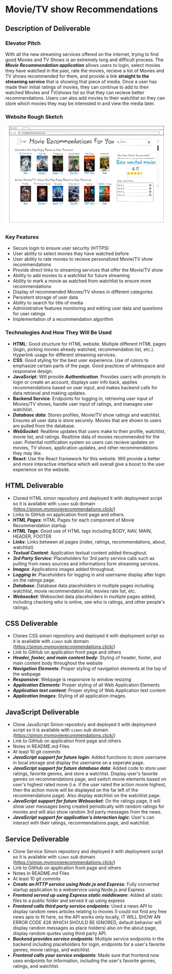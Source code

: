# Movie/TV show Recommendations


## Description of Deliverable


### Elevator Pitch

With all the new streaming services offered on the internet, trying to find good Movies and TV Shows is an extremely long and difficult process. The ***Movie Recommendation application*** allows users to login, select movies they have watched in the past, rate the movies, recieve a list of Movies and TV shows recommended for them, and provide a link **straight to the streaming service** that is showing that piece of media. Once a user has made their initial ratings of movies, they can continue to add to their watched Movies and TV/shows list so that they can recieve better recommendations. Users can also add movies to their watchlist so they can store which movies they may be interested in and view the media later. 


### Website Rough Sketch

![Website Sketch](https://github.com/AldenKim/startup/blob/main/MovieWebsite.JPG)


### Key Features

- Secure login to ensure user security (HTTPS)
- User ability to select movies they have watched before
- User ability to rate movies to recieve personalized Movie/TV show recommendations
- Provide direct links to streaming services that offer the Movie/TV show
- Ability to add movies to a watchlist for future streaming
- Ability to mark a movie as watched from watchlist to ensure more recommendations
- Display of recommended Movies/TV shows in different categories
- Persistent storage of user data
- Ability to search for title of media
- Administrative features monitoring and editing user data and questions for user ratings
- Implementation of a recommendation algorithm


### Technologies And How They Will Be Used
- **HTML**: Good structure for HTML website. Multiple different HTML pages (login, picking movies already watched, recommendation list, etc.). Hyperlink usage for different streaming services.
- **CSS**: Good styling for the best user experience. Use of colors to emphasize certain parts of the page. Good practices of whitespace and responsive design.
- **JavaScript**: Will provide ***Authentication***. Provides users with prompts to login or create an account, displays user info back, applies recommendations based on user input, and makes backend calls for data retrieval and making updates.
- **Backend Service**: Endpoints for logging in, retrieving user input of Movies/TV shows, handle user input of ratings, and manages user watchlist.
- ***Database data***: Stores profiles, Movie/TV show ratings and watchlist. Ensures all user data is store securely. Movies that are shown to users are pulled from the database.
- ***WebSocket***: Realtime updates that users make to their profile, watchlist, movie list, and ratings. Realtime data of movies recommended for the user. Potential notification system so users can recieve updates on movies, TV shows, application updates, and other recommendations they may like.
- **React**: Use the React framework for this website. Will provide a better and more interactive interface which will overall give a boost to the user experience on the website.



## HTML Deliverable
- Cloned HTML simon repository and deployed it with deployment script so it is available with `simon` sub domain (https://simon.mymovierecommendations.click/)
- Links to GitHub on application front page and others.
- ***HTML Pages***: HTML Pages for each component of Movie Recommendation startup
- ***HTML Tags***: Good use of HTML tags including BODY, NAV, MAIN, HEADER, FOOTER
- ***Links***: Links between all pages (index, ratings, recommendations, about, watchlist)
- ***Textual Content***: Application textual content added throughout.
- ***3rd Party Service***: Placeholders for 3rd party service calls such as pulling from news sources and informations form streaming services.
- ***Images***: Applications images added throughout.
- ***Logging in***: Placeholders for logging in and username display after login on the ratings page.
- ***Database***: Database data placeholders in multiple pages including watchlist, movie recommendation list, movies rate list, etc.
- ***Websocket***: Websocket data placeholders in multiple pages added, including checking who is online, see who is ratings, and other people's ratings.



## CSS Deliverable
- Clones CSS simon repository and deployed it with deployment script so it is available with `simon` sub domain (https://simon.mymovierecommendations.click/)
- Link to GitHub on application front page and others
- ***Header, footer, and main content body***: Styling of header, footer, and main content body throughout the website
- ***Navigation Elements***: Proper styling of navigation elements at the top of the webpage
- ***Responsive***: Webpage is responsive to window resizing
- ***Application Elements***: Proper styling of all Web Application Elements
- ***Application text content***: Proper styling of Web Application text content
- ***Application Images***: Styling of all application images.



## JavaScript Deliverable
- Clone JavaScript Simon repository and deployed it with deployment script so it is available with `simon` sub domain (https://simon.mymovierecommendations.click/)
- Link to GitHub on application front page and others
- Notes in README.md Files
- At least 10 git commits
- ***JavaScript support for future login***: Added functions to store username in local storage and display the username on a seperate page.
- ***JavaScript support for future database data***: Added code to store user ratings, favorite genres, and store a watchlist. Display user's favorite genres on recommendations page, and switch movie elements based on user's highest rated move (i.e. if the user rated the action movie highest, then the action movie will be displayed on the far left of the recommendations page). Also display watchlist on the watchlist page.
- ***JavaScript support for future Websocket***: On the ratings page, it will show user messages being created periodically with random ratings for movies and will also show random 3rd party messages from the news.
- ***JavaScript support for application's interaction logic***: User's can interact with their ratings, recommendations page, and watchlist.

## Service Deliverable
- Clone Service Simon repository and deployed it with deployment script so it is available with `simon` sub domain (https://simon.mymovierecommendations.click/)
- Link to GitHub on application front page and others
- Notes in README.md Files
- At least 10 git commits
- ***Create an HTTP service using Node.js and Express***: Fully converted startup application to a webservice using Node.js and Express
- ***Frontend served up using Express static middleware***: Added all static files to a public folder and served it up using express
- ***Frontend calls third party service endpoints***: Used a news API to display random news articles relating to movies (I could not find any free news apis to fit here, so the API works only locally, IT WILL SHOW AN ERROR CODE 426 WHICH SHOULD BE IGNORED, default behavior will display random messages as place holders) also on the about page, display random quotes using third party API.
- ***Backend provides service endpoints***: Multiple service endpoints in the backend including placeholders for login, endpoints for a user's favorite genres, movie ratings, and watchlist.
- ***Frontend calls your service endpoints***: Made sure that frontend now uses endpoints for information, including the user's favorite genres, ratings, and watchlist. 